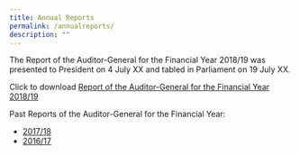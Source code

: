 ```yaml
---
title: Annual Reports
permalink: /annualreports/
description: ""
---
```

The Report of the Auditor-General for the Financial Year 2018/19 was presented to President on 4 July XX and tabled in Parliament on 19 July XX.

Click to download [Report of the Auditor-General for the Financial Year 2018/19](/files/ARs/AR_FY2018-19.pdf)

Past Reports of the Auditor-General for the Financial Year: 
* [2017/18](/files/ARs/AR_FY2017-18.pdf)
* [2016/17](/files/ARs/AR_FY2016-17.pdf)